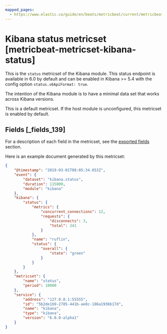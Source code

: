 ```yaml
---
mapped_pages:
  - https://www.elastic.co/guide/en/beats/metricbeat/current/metricbeat-metricset-kibana-status.html
---
```


# Kibana status metricset [metricbeat-metricset-kibana-status]

This is the `status` metricset of the Kibana module. This status endpoint is available in 6.0 by default and can be enabled in Kibana >= 5.4 with the config option `status.v6ApiFormat: true`.

The intention of the Kibana module is to have a minimal data set that works across Kibana versions.

This is a default metricset. If the host module is unconfigured, this metricset is enabled by default.

## Fields [_fields_139]

For a description of each field in the metricset, see the [exported fields](/reference/metricbeat/exported-fields-kibana.md) section.

Here is an example document generated by this metricset:

```json
{
    "@timestamp": "2019-03-01T08:05:34.853Z",
    "event": {
        "dataset": "kibana.status",
        "duration": 115000,
        "module": "kibana"
    },
    "kibana": {
        "status": {
            "metrics": {
                "concurrent_connections": 12,
                "requests": {
                    "disconnects": 3,
                    "total": 241
                }
            },
            "name": "ruflin",
            "status": {
                "overall": {
                    "state": "green"
                }
            }
        }
    },
    "metricset": {
        "name": "status",
        "period": 10000
    },
    "service": {
        "address": "127.0.0.1:55555",
        "id": "5b2de169-2785-441b-ae8c-186a1936b17d",
        "name": "kibana",
        "type": "kibana",
        "version": "6.0.0-alpha1"
    }
}
```


